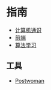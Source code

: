 # 指南

- [计算机通识](../cs)
- [前端](../FrontEnd)
  <!-- - [区块链](../Blockchain) -->
- [算法学习](../algorithm)

## 工具

- [Postwoman](https://postwoman.io/)

